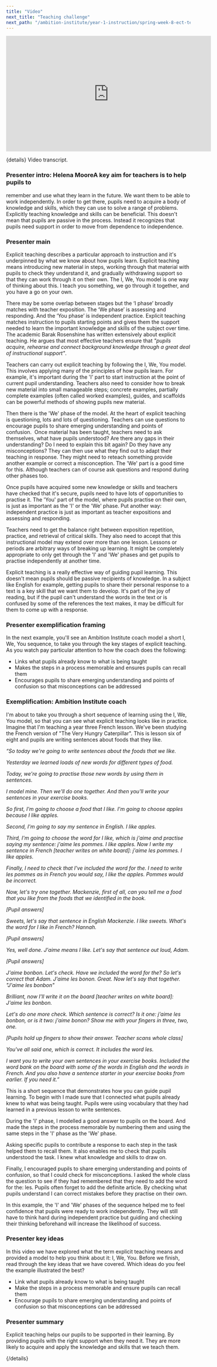 ```yaml
---
title: "Video"
next_title: "Teaching challenge"
next_path: "/ambition-institute/year-1-instruction/spring-week-8-ect-teaching-challenge"
---
```


<iframe width="560" height="315" src="https://www.youtube.com/embed/KfSoBDnvhso" title="YouTube video player" frameborder="0" allow="accelerometer; autoplay; clipboard-write; encrypted-media; gyroscope; picture-in-picture; web-share" allowfullscreen></iframe>


{details}
Video transcript.



### Presenter intro: Helena MooreA key aim for teachers is to help pupils to
remember and use what they learn in the future. We want them to be able to work independently.
In order to get there, pupils need to acquire a body of knowledge and skills, which
they can use to solve a range of problems. Explicitly teaching knowledge and skills
can be beneficial. This doesn't mean that pupils are passive in the process. Instead
it recognizes that pupils need support in order to move from dependence to independence.
### Presenter main
Explicit teaching describes a particular approach to instruction and it's underpinned
by what we know about how pupils learn. Explicit teaching means introducing new material
in steps, working through that material with pupils to check they understand it,
and gradually withdrawing support so that they can work through it on their own.
The I, We, You model is one way of thinking about this. I teach you something, we
go through it together, and you have a go on your own.

There may be some overlap between stages but the ‘I phase’ broadly matches with teacher exposition. The ‘We phase’ is assessing and responding. And the ‘You phase’ is independent practice. Explicit teaching matches instruction to pupils starting points and gives them the support needed to learn the important knowledge and skills of the subject over time. The academic Barak Rosenshine has written extensively about explicit teaching. He argues that most effective teachers ensure that _"pupils acquire, rehearse and connect background knowledge through a great deal of instructional support"_.

Teachers can carry out explicit teaching by following the I, We, You model. This involves applying many of the principles of how pupils learn. For example, it's important during the 'I' part to start instruction at the point of current pupil understanding. Teachers also need to consider how to break new material into small manageable steps; concrete examples, partially complete examples (often called worked examples), guides, and scaffolds can be powerful methods of showing pupils new material.

Then there is the 'We' phase of the model. At the heart of explicit teaching is questioning, lots and lots of questioning. Teachers can use questions to encourage pupils to share emerging understanding and points of confusion.  Once material has been taught, teachers need to ask themselves, what have pupils understood? Are there any gaps in their understanding? Do I need to explain this bit again? Do they have any misconceptions? They can then use what they find out to adapt their teaching in response. They might need to reteach something provide another example or correct a misconception. The 'We' part is a good time for this. Although teachers can of course ask questions and respond during other phases too.

Once pupils have acquired some new knowledge or skills and teachers have checked that it's secure, pupils need to have lots of opportunities to practise it. The 'You' part of the model, where pupils practise on their own, is just as important as the 'I' or the 'We' phase. Put another way: independent practice is just as important as teacher expositions and assessing and responding.

Teachers need to get the balance right between exposition repetition, practice, and retrieval of critical skills. They also need to accept that this instructional model may extend over more than one lesson. Lessons or periods are arbitrary ways of breaking up learning. It might be completely appropriate to only get through the 'I' and 'We' phases and get pupils to practise independently at another time.

Explicit teaching is a really effective way of guiding pupil learning. This doesn't mean pupils should be passive recipients of knowledge. In a subject like English for example, getting pupils to share their personal response to a text is a key skill that we want them to develop. It's part of the joy of reading, but if the pupil can't understand the words in the text or is confused by some of the references the text makes, it may be difficult for them to come up with a response.

### Presenter exemplification framing
In the next example, you'll see an Ambition Institute coach model a short I, We,
You sequence, to take you through the key stages of explicit teaching. As you watch
pay particular attention to how the coach does the following:
- Links what pupils already know to what is being taught
- Makes the steps in a process memorable and ensures pupils can recall them 
- Encourages pupils to share emerging understanding and points of confusion so that misconceptions can be addressed
### Exemplification: Ambition Institute coach
I'm about to take you through a short sequence of learning using the I, We, You
model, so that you can see what explicit teaching looks like in practice.
Imagine that I'm teaching a year three French lesson. We've been studying the
French version of "The Very Hungry Caterpillar". This is lesson six of eight and
pupils are writing sentences about foods that they like.

_“So today we're going to write sentences about the foods that we like._

_Yesterday we learned loads of new words for different types of food._

_Today, we're going to practise those new words by using them in sentences._

_I model mine. Then we'll do one together. And then you'll write your sentences in your exercise books._

_So first, I'm going to choose a food that I like. I'm going to choose apples because I like apples._

_Second, I'm going to say my sentence in English. I like apples._

_Third, I'm going to choose the word for I like, which is j'aime and practise saying my sentence: j'aime les pommes. I like apples. Now I write my sentence in French [teacher writes on white board]: j'aime les pommes. I like apples._

_Finally, I need to check that I've included the word for the. I need to write les pommes as in French you would say, I like the apples. Pommes would be incorrect._

_Now, let's try one together. Mackenzie, first of all, can you tell me a food that you like from the foods that we identified in the book._

_[Pupil answers]_

_Sweets, let's say that sentence in English Mackenzie. I like sweets. What's the word for I like in French? Hannah._

_[Pupil answers]_

_Yes, well done. J'aime means I like. Let's say that sentence out loud, Adam._

_[Pupil answers]_

_J'aime bonbon. Let's check. Have we included the word for the? So let's correct that Adam. J'aime les bonon. Great. Now let's say that together. "J'aime les bonbon"_

_Brilliant, now I'll write it on the board [teacher writes on white board]: J'aime les bonbon._

_Let's do one more check. Which sentence is correct? Is it one: j'aime les bonbon, or is it two: j'aime bonon? Show me with your fingers in three, two, one._

_[Pupils hold up fingers to show their answer. Teacher scans whole class]_

_You've all said one, which is correct. It includes the word les._

_I want you to write your own sentences in your exercise books. Included the word bank on the board with some of the words in English and the words in French. And you also have a sentence starter in your exercise books from earlier. If you need it.”_

This is a short sequence that demonstrates how you can guide pupil learning. To begin with I made sure that I connected what pupils already knew to what was being taught. Pupils were using vocabulary that they had learned in a previous lesson to write sentences.

During the 'I' phase, I modelled a good answer to pupils on the board. And made the steps in the process memorable by numbering them and using the same steps in the 'I' phase as the 'We' phase.

Asking specific pupils to contribute a response to each step in the task helped them to recall them. It also enables me to check that pupils understood the task. I knew what knowledge and skills to draw on.

Finally, I encouraged pupils to share emerging understanding and points of confusion, so that I could check for misconceptions. I asked the whole class the question to see if they had remembered that they need to add the word for the: les. Pupils often forget to add the definite article. By checking what pupils understand I can correct mistakes before they practise on their own.

In this example, the 'I' and 'We' phases of the sequence helped me to feel confidence that pupils were ready to work independently. They will still have to think hard during independent practice but guiding and checking their thinking beforehand will increase the likelihood of success.

### Presenter key ideas
In this video we have explored what the term explicit teaching means and provided
a model to help you think about it: I, We, You. Before we finish, read through the
key ideas that we have covered. Which ideas do you feel the example illustrated the
best?
- Link what pupils already know to what is being taught
- Make the steps in a process memorable and ensure pupils can recall them 
- Encourage pupils to share emerging understanding and points of confusion so that misconceptions can be addressed
### Presenter summary
Explicit teaching helps our pupils to be supported in their learning. By
providing pupils with the right support when they need it. They are more likely
to acquire and apply the knowledge and skills that we teach them.



{/details}

